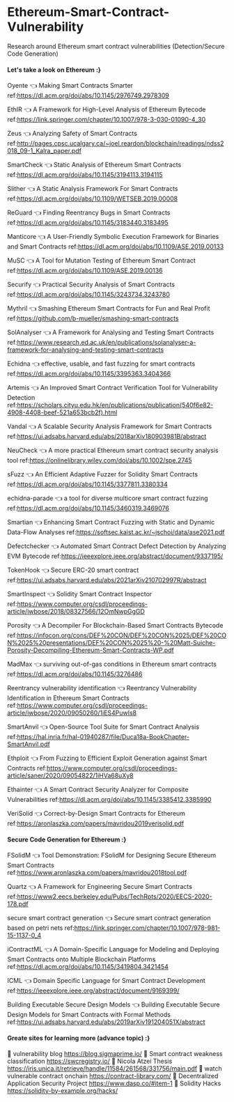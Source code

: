 # Ethereum-Smart-Contract-Vulnerability
Research around Ethereum smart contract vulnerabilities (Detection/Secure Code Generation)

#### Let's take a look on Ethereum :}

Oyente 👈 Making Smart Contracts Smarter
ref:https://dl.acm.org/doi/abs/10.1145/2976749.2978309

EthIR 👈 A Framework for High-Level Analysis of Ethereum Bytecode
ref:https://link.springer.com/chapter/10.1007/978-3-030-01090-4_30

Zeus 👈 Analyzing Safety of Smart Contracts
ref:http://pages.cpsc.ucalgary.ca/~joel.reardon/blockchain/readings/ndss2018_09-1_Kalra_paper.pdf

SmartCheck 👈 Static Analysis of Ethereum Smart Contracts
ref:https://dl.acm.org/doi/abs/10.1145/3194113.3194115

Slither 👈 A Static Analysis Framework For Smart Contracts
ref:https://dl.acm.org/doi/abs/10.1109/WETSEB.2019.00008

ReGuard 👈 Finding Reentrancy Bugs in Smart Contracts
ref:https://dl.acm.org/doi/abs/10.1145/3183440.3183495

Manticore 👈 A User-Friendly Symbolic Execution Framework for Binaries and Smart Contracts
ref:https://dl.acm.org/doi/abs/10.1109/ASE.2019.00133

MuSC 👈 A Tool for Mutation Testing of Ethereum Smart Contract
ref:https://dl.acm.org/doi/abs/10.1109/ASE.2019.00136

Securify 👈 Practical Security Analysis of Smart Contracts
ref:https://dl.acm.org/doi/abs/10.1145/3243734.3243780

Mythril 👈 Smashing Ethereum Smart Contracts for Fun and Real Profit
ref:https://github.com/b-mueller/smashing-smart-contracts

SolAnalyser 👈 A Framework for Analysing and Testing Smart Contracts
ref:https://www.research.ed.ac.uk/en/publications/solanalyser-a-framework-for-analysing-and-testing-smart-contracts

Echidna 👈 effective, usable, and fast fuzzing for smart contracts
ref:https://dl.acm.org/doi/abs/10.1145/3395363.3404366

Artemis 👈 An Improved Smart Contract Verification Tool for Vulnerability Detection
ref:https://scholars.cityu.edu.hk/en/publications/publication(540f6e82-4908-4408-beef-521a653bcb2f).html

Vandal 👈 A Scalable Security Analysis Framework for Smart Contracts
ref:https://ui.adsabs.harvard.edu/abs/2018arXiv180903981B/abstract

NeuCheck 👈 A more practical Ethereum smart contract security analysis tool
ref:https://onlinelibrary.wiley.com/doi/abs/10.1002/spe.2745

sFuzz 👈  An Efficient Adaptive Fuzzer for Solidity Smart Contracts
ref:https://dl.acm.org/doi/abs/10.1145/3377811.3380334

echidna-parade 👈 a tool for diverse multicore smart contract fuzzing
ref:https://dl.acm.org/doi/abs/10.1145/3460319.3469076

Smartian 👈 Enhancing Smart Contract Fuzzing with Static and Dynamic Data-Flow Analyses
ref:https://softsec.kaist.ac.kr/~jschoi/data/ase2021.pdf

Defectchecker 👈 Automated Smart Contract Defect Detection by Analyzing EVM Bytecode
ref:https://ieeexplore.ieee.org/abstract/document/9337195/

TokenHook 👈 Secure ERC-20 smart contract
ref:https://ui.adsabs.harvard.edu/abs/2021arXiv210702997R/abstract

SmartInspect 👈 Solidity Smart Contract Inspector
ref:https://www.computer.org/csdl/proceedings-article/iwbose/2018/08327566/12OmNwpGgGD

Porosity 👈  A Decompiler For Blockchain-Based Smart Contracts Bytecode
ref:https://infocon.org/cons/DEF%20CON/DEF%20CON%2025/DEF%20CON%2025%20presentations/DEF%20CON%2025%20-%20Matt-Suiche-Porosity-Decompiling-Ethereum-Smart-Contracts-WP.pdf

MadMax 👈 surviving out-of-gas conditions in Ethereum smart contracts
ref:https://dl.acm.org/doi/abs/10.1145/3276486

Reentrancy vulnerability identification 👈 Reentrancy Vulnerability Identification in Ethereum Smart Contracts
ref:https://www.computer.org/csdl/proceedings-article/iwbose/2020/09050260/1iES4PuwIs8

SmartAnvil 👈 Open-Source Tool Suite for Smart Contract Analysis
ref:https://hal.inria.fr/hal-01940287/file/Duca18a-BookChapter-SmartAnvil.pdf

Ethploit 👈 From Fuzzing to Efficient Exploit Generation against Smart Contracts
ref:https://www.computer.org/csdl/proceedings-article/saner/2020/09054822/1iHVa68uXy8

Ethainter 👈 A Smart Contract Security Analyzer for Composite Vulnerabilities
ref:https://dl.acm.org/doi/abs/10.1145/3385412.3385990
 

VeriSolid 👈 Correct-by-Design Smart Contracts for Ethereum
ref:https://aronlaszka.com/papers/mavridou2019verisolid.pdf

#### Secure Code Generation for Ethereum :}

FSolidM 👈 Tool Demonstration: FSolidM for Designing Secure Ethereum Smart Contracts
ref:https://www.aronlaszka.com/papers/mavridou2018tool.pdf

Quartz 👈 A Framework for Engineering Secure Smart Contracts
ref:https://www2.eecs.berkeley.edu/Pubs/TechRpts/2020/EECS-2020-178.pdf

secure smart contract generation 👈 Secure smart contract generation based on petri nets
ref:https://link.springer.com/chapter/10.1007/978-981-15-1137-0_4

iContractML 👈 A Domain-Specific Language for Modeling and Deploying Smart Contracts onto Multiple Blockchain Platforms
ref:https://dl.acm.org/doi/abs/10.1145/3419804.3421454

ICML 👈 Domain Specific Language for Smart Contract Development
ref:https://ieeexplore.ieee.org/abstract/document/9169399/

Building Executable Secure Design Models 👈 Building Executable Secure Design Models for Smart Contracts with Formal Methods
ref:https://ui.adsabs.harvard.edu/abs/2019arXiv191204051X/abstract

#### Greate sites for learning more (advance topic) :}
🎂 vulnerability blog https://blog.sigmaprime.io/
🎂 Smart contract weakness classification https://swcregistry.io/
🎂 Nicola Atzei Thesis https://iris.unica.it/retrieve/handle/11584/261568/331756/main.pdf
🎂 watch vulnerable contract onchain https://contract-library.com/
🎂 Decentralized Application Security Project https://www.dasp.co/#item-1
🎂 Solidity Hacks https://solidity-by-example.org/hacks/
